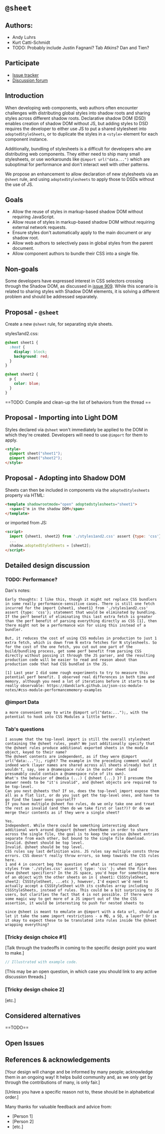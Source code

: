 # `@sheet`

## Authors:

- Andy Luhrs
- Kurt Catti-Schmidt
- TODO: Probably include Justin Fagnani? Tab Atkins? Dan and Tien?

## Participate
- [Issue tracker](https://github.com/w3c/csswg-drafts/issues/5629)
- [Discussion forum](https://github.com/MicrosoftEdge/MSEdgeExplainers/labels/AtSheet)

## Introduction
When developing web components, web authors often encounter challenges with distributing global styles into shadow roots and sharing styles across different shadow roots. Declarative shadow DOM (DSD) enables creation of shadow DOM without JS, but adding styles to DSD requires the developer to either use JS to put a shared stylesheet into `adoptedStyleSheets`, or to duplicate the styles in a `<style>` element for each component instance.

Additionally, bundling of stylesheets is a difficult for developers who are distributing web components. They either need to ship many small stylesheets, or use workarounds like `@import url("data...")` which are suboptimal for performance and don't interact well with other patterns.

We propose an enhancement to allow declaration of new stylesheets via an `@sheet` rule, and using `adoptedStylesheets` to apply those to DSDs without the use of JS.

## Goals
* Allow the reuse of styles in markup-based shadow DOM without requiring JavaScript.
* Allow reuse of styles in markup-based shadow DOM without requiring external network requests.
* Ensure styles don't automatically apply to the main document or any shadow root.
* Allow web authors to selectively pass in global styles from the parent document. 
* Allow component authors to bundle their CSS into a single file.

## Non-goals
Some developers have expressed interest in CSS selectors crossing through the Shadow DOM, as discussed in [issue 909](https://github.com/WICG/webcomponents/issues/909#issuecomment-1977487651). While this scenario is related to sharing styles with Shadow DOM elements, it is solving a different problem and should be addressed separately.

## Proposal - `@sheet`
Create a new `@sheet` rule, for separating style sheets.

styles1and2.css:
```css
@sheet sheet1 {
  :host {
    display: block;
    background: red;
  }
}

@sheet sheet2 {
  p {
    color: blue;
  }
}
```

==TODO: Compile and clean-up the list of behaviors from the thread ==

## Proposal - Importing into Light DOM
Styles declared via `@sheet` won't immediately be applied to the DOM in which they're created. Developers will need to use `@import` for them to apply.
```html
<style>
  @import sheet("sheet1");
  @import sheet("sheet2");
</style>
```

## Proposal - Adopting into Shadow DOM
Sheets can then be included in components via the `adoptedStylesheets` property via HTML:
```html
<template shadowrootmode="open" adoptedstylesheets="sheet1">
  <span>I'm in the shadow DOM</span>
</template>
```
or imported from JS:
```html
<script>
  import {sheet1, sheet2} from './styles1and2.css' assert {type: 'css'};
  ...
  shadow.adoptedStyleSheets = [sheet2];
</script>
```

## Detailed design discussion

### TODO: Performance?

Dan's notes:
```
Early thoughts: I like this, though it might not replace CSS bundlers in some really performance-sensitive cases. There is still one fetch incurred for the import {sheet1, sheet1} from './styles1and2.css' assert {type: 'css'}; statement that would be eliminated by bundling. If the perf benefit of eliminating this last extra fetch is greater than the perf benefit of parsing everything directly as CSS [1], then there might not be a performance win for using this instead of a bundler.

But, it reduces the cost of using CSS modules in production to just 1 extra fetch, which is down from N extra fetches for N stylesheets. So for the cost of the one fetch, you cut out one part of the build/bundling process, get some perf benefit from parsing CSS directly without passing it through the JS parser, and the resulting production code will be easier to read and reason about than production code that had CSS bundled in the JS.

[1] Last year I did some rough experiments to try to measure this potential perf benefit. I observed real differences in both time and memory, although you need a lot of iterations before it starts to be really observable: https://dandclark.github.io/json-css-module-notes/#css-module-performancememory-examples
```

### @import Data
```TODO
a more convenient way to write @import url("data:...");, with the potential to hook into CSS Modules a little better.
```

### Tab's questions
```TODO
I assume that the top-level import is still the overall stylesheet containing the @sheet rules, yeah? We just additionally specify that the @sheet rules produce additional exported sheets in the module object, keyed to their name?
The @sheet contents are independent, as if they were @import url("data:...");, right? The example in the preceding comment would indeed work (layer names are shared across all sheets already) but it wouldn't, say, see a @namespace rule in the outer sheet (and presumably could contain a @namespace rule of its own).
What's the behavior of @media (...) { @sheet {...} }? I presume the answer needs to be "it's invalid", and @sheet objects are required to be top-level.
Can you nest @sheets tho? If so, does the top-level import expose them all as a flat list, or do you just get the top-level ones, and have to go find the lower ones yourself?
If you have multiple @sheet foo rules, do we only take one and treat the rest as invalid (and then do we take first or last?)? Or do we merge their contents as if they were a single sheet?
```

```TODO
Yes.
Independent. While there could be something interesting about additional work around @import @sheet sheetName in order to share across the single file, the goal is to keep the various @sheet entries separate from each other, but bound to the single file download.
Invalid. @sheet should be top level.
Invalid. @sheet should be top level.
CSS rules say last definition wins. JS rules say multiple consts throw errors. CSS doesn't really throw errors, so keep towards the CSS rules here.
1 and 4 in concert beg the question of what is returned at import styles from './styles.css' assert { type: 'css' }; when the file does have @sheet specifiers? In the JS space, you'd hope for something more of an object with the other sheets on in { sheet1: CSSStyleSheet, sheet2: CSSStyleSheet, ...etc }, however, I'd expect we'd need to actually accept a CSSStyleSheet with its cssRules array including CSSStyleSheets, instead of rules. This could be a bit surprising to JS users, but clarifies the fact that 4 is not possible. If there were some magic way to get more of a JS import out of the the CSS assertion, it would be interesting to push for nested sheets to
```


```TODO
since @sheet is meant to emulate an @import with a data url, should we let it take the same import restrictions - a MQ, a SQ, a layer? Or is it okay to expect these to be translated into rules inside the @sheet wrapping everything?
```
### [Tricky design choice #1]

[Talk through the tradeoffs in coming to the specific design point you want to make.]

```js
// Illustrated with example code.
```

[This may be an open question,
in which case you should link to any active discussion threads.]

### [Tricky design choice 2]

[etc.]

## Considered alternatives
==TODO==

## Open Issues

## References & acknowledgements

[Your design will change and be informed by many people; acknowledge them in an ongoing way! It helps build community and, as we only get by through the contributions of many, is only fair.]

[Unless you have a specific reason not to, these should be in alphabetical order.]

Many thanks for valuable feedback and advice from:

- [Person 1]
- [Person 2]
- [etc.]